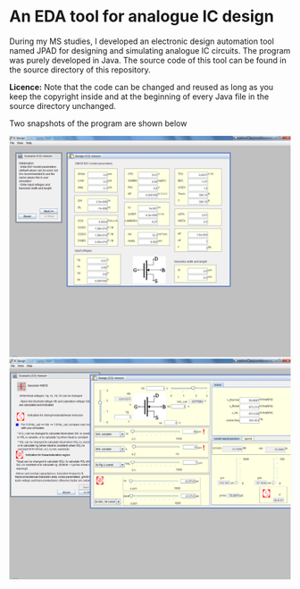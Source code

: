 # An EDA tool for analogue IC design

During my MS studies, I developed an electronic design automation tool named JPAD for designing and simulating analogue IC circuits. The program was purely developed in Java. The source code of this tool can be found in the source directory of this repository.

**Licence:** Note that the code can be changed and reused as long as you keep the copyright inside and at the beginning of every Java file in the source directory unchanged.

Two snapshots of the program are shown below

![The first snapshot of JPAD](/assets/images/1.png)
![The second snapshot of JPAD](/assets/images/2.png)
